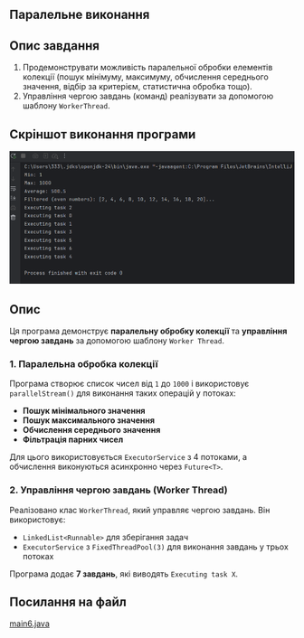## Паралельне виконання

## Опис завдання 

1. Продемонструвати можливість паралельної обробки елементів колекції (пошук мінімуму, максимуму, обчислення середнього значення, відбір за критерієм, статистична обробка тощо).
2. Управління чергою завдань (команд) реалізувати за допомогою шаблону `WorkerThread`.

## Скріншот виконання програми
![6.6.png](../../image/6.6.png)

## Опис 

Ця програма демонструє **паралельну обробку колекції** та **управління чергою завдань** за допомогою шаблону `Worker Thread`.

### 1. Паралельна обробка колекції

Програма створює список чисел від `1` до `1000` і використовує `parallelStream()` для виконання таких операцій у потоках:
- **Пошук мінімального значення**
- **Пошук максимального значення**
- **Обчислення середнього значення**
- **Фільтрація парних чисел**

Для цього використовується `ExecutorService` з 4 потоками, а обчислення виконуються асинхронно через `Future<T>`.

### 2. Управління чергою завдань (Worker Thread)

Реалізовано клас `WorkerThread`, який управляє чергою завдань. Він використовує:
- `LinkedList<Runnable>` для зберігання задач
- `ExecutorService` з `FixedThreadPool(3)` для виконання завдань у трьох потоках

Програма додає **7 завдань**, які виводять `Executing task X`.

## Посилання на файл

[main6.java](main6.java)
